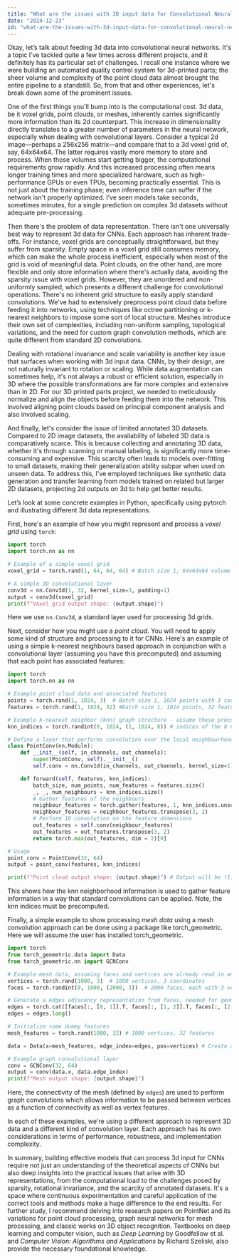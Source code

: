 ```yaml
---
title: "What are the issues with 3D input data for Convolutional Neural Networks (CNNs)?"
date: "2024-12-23"
id: "what-are-the-issues-with-3d-input-data-for-convolutional-neural-networks-cnns"
---
```


Okay, let’s talk about feeding 3d data into convolutional neural networks. It's a topic I’ve tackled quite a few times across different projects, and it definitely has its particular set of challenges. I recall one instance where we were building an automated quality control system for 3d-printed parts; the sheer volume and complexity of the point cloud data almost brought the entire pipeline to a standstill. So, from that and other experiences, let's break down some of the prominent issues.

One of the first things you'll bump into is the computational cost. 3d data, be it voxel grids, point clouds, or meshes, inherently carries significantly more information than its 2d counterpart. This increase in dimensionality directly translates to a greater number of parameters in the neural network, especially when dealing with convolutional layers. Consider a typical 2d image—perhaps a 256x256 matrix—and compare that to a 3d voxel grid of, say, 64x64x64. The latter requires vastly more memory to store and process. When those volumes start getting bigger, the computational requirements grow rapidly. And this increased processing often means longer training times and more specialized hardware, such as high-performance GPUs or even TPUs, becoming practically essential. This is not just about the training phase; even inference time can suffer if the network isn't properly optimized. I’ve seen models take seconds, sometimes minutes, for a single prediction on complex 3d datasets without adequate pre-processing.

Then there's the problem of data representation. There isn't one universally best way to represent 3d data for CNNs. Each approach has inherent trade-offs. For instance, voxel grids are conceptually straightforward, but they suffer from sparsity. Empty space in a voxel grid still consumes memory, which can make the whole process inefficient, especially when most of the grid is void of meaningful data. Point clouds, on the other hand, are more flexible and only store information where there's actually data, avoiding the sparsity issue with voxel grids. However, they are unordered and non-uniformly sampled, which presents a different challenge for convolutional operations. There's no inherent grid structure to easily apply standard convolutions. We've had to extensively preprocess point cloud data before feeding it into networks, using techniques like octree partitioning or k-nearest neighbors to impose some sort of local structure. Meshes introduce their own set of complexities, including non-uniform sampling, topological variations, and the need for custom graph convolution methods, which are quite different from standard 2D convolutions.

Dealing with rotational invariance and scale variability is another key issue that surfaces when working with 3d input data. CNNs, by their design, are not naturally invariant to rotation or scaling. While data augmentation can sometimes help, it's not always a robust or efficient solution, especially in 3D where the possible transformations are far more complex and extensive than in 2D. For our 3D printed parts project, we needed to meticulously normalize and align the objects before feeding them into the network. This involved aligning point clouds based on principal component analysis and also involved scaling.

And finally, let's consider the issue of limited annotated 3D datasets. Compared to 2D image datasets, the availability of labeled 3D data is comparatively scarce. This is because collecting and annotating 3D data, whether it's through scanning or manual labeling, is significantly more time-consuming and expensive. This scarcity often leads to models over-fitting to small datasets, making their generalization ability subpar when used on unseen data. To address this, I've employed techniques like synthetic data generation and transfer learning from models trained on related but larger 2D datasets, projecting 2d outputs on 3d to help get better results.

Let’s look at some concrete examples in Python, specifically using pytorch and illustrating different 3d data representations.

First, here's an example of how you might represent and process a *voxel grid* using `torch`:

```python
import torch
import torch.nn as nn

# Example of a simple voxel grid
voxel_grid = torch.rand(1, 64, 64, 64) # Batch size 1, 64x64x64 volume

# A simple 3D convolutional layer
conv3d = nn.Conv3d(1, 32, kernel_size=3, padding=1)
output = conv3d(voxel_grid)
print(f"Voxel grid output shape: {output.shape}")

```
Here we use `nn.Conv3d`, a standard layer used for processing 3d grids.

Next, consider how you might use a *point cloud*. You will need to apply some kind of structure and processing to it for CNNs. Here's an example of using a simple k-nearest neighbours based approach in conjunction with a convolutional layer (assuming you have this precomputed) and assuming that each point has associated features:

```python
import torch
import torch.nn as nn

# Example point cloud data and associated features
points = torch.rand(1, 1024, 3)  # Batch size 1, 1024 points with 3 coordinates
features = torch.rand(1, 1024, 32) #Batch size 1, 1024 points, 32 features per point.

# Example k-nearest neighbor (knn) graph structure - assume these precomputed
knn_indices = torch.randint(0, 1024, (1, 1024, 8)) # indices of the 8 nearest neighbours for every point.

# Define a layer that performs convolution over the local neighbourhoods based on knn.
class PointConv(nn.Module):
    def __init__(self, in_channels, out_channels):
        super(PointConv, self).__init__()
        self.conv = nn.Conv1d(in_channels, out_channels, kernel_size=1)

    def forward(self, features, knn_indices):
        batch_size, num_points, num_features = features.size()
        _, _, num_neighbours = knn_indices.size()
        # Gather features of the neighbours
        neighbour_features = torch.gather(features, 1, knn_indices.unsqueeze(-1).expand(-1,-1,-1,num_features))
        neighbour_features = neighbour_features.transpose(3, 2)
        # Perform 1D convolution on the feature dimensions
        out_features = self.conv(neighbour_features)
        out_features = out_features.transpose(3, 2)
        return torch.max(out_features, dim = 2)[0]

# Usage
point_conv = PointConv(32, 64)
output = point_conv(features, knn_indices)

print(f"Point cloud output shape: {output.shape}") # Output will be (1, 1024, 64)

```
This shows how the knn neighborhood information is used to gather feature information in a way that standard convolutions can be applied. Note, the knn indices must be precomputed.

Finally, a simple example to show processing *mesh data* using a mesh convolution approach can be done using a package like torch_geometric. Here we will assume the user has installed torch_geometric.
```python
import torch
from torch_geometric.data import Data
from torch_geometric.nn import GCNConv

# Example mesh data, assuming faces and vertices are already read in and converted
vertices = torch.rand(1000, 3)  # 1000 vertices, 3 coordinates
faces = torch.randint(0, 1000, (2000, 3))  # 2000 faces, each with 3 vertex indices

# Generate a edges adjacency representation from faces, needed for geometric convolutions
edges = torch.cat([faces[:, [0, 1]].T, faces[:, [1, 2]].T, faces[:, [2, 0]].T], dim=1)
edges = edges.long()

# Initialize some dummy features
mesh_features = torch.rand(1000, 32) # 1000 vertices, 32 features

data = Data(x=mesh_features, edge_index=edges, pos=vertices) # Create a data object that contains both edge and features for the GNN

# Example graph convolutional layer
conv = GCNConv(32, 64)
output = conv(data.x, data.edge_index)
print(f"Mesh output shape: {output.shape}")
```
Here, the connectivity of the mesh (defined by `edges`) are used to perform graph convolutions which allows information to be passed between vertices as a function of connectivity as well as vertex features.

In each of these examples, we're using a different approach to represent 3D data and a different kind of convolution layer. Each approach has its own considerations in terms of performance, robustness, and implementation complexity.

In summary, building effective models that can process 3d input for CNNs require not just an understanding of the theoretical aspects of CNNs but also deep insights into the practical issues that arise with 3D representations, from the computational load to the challenges posed by sparsity, rotational invariance, and the scarcity of annotated datasets. It's a space where continuous experimentation and careful application of the correct tools and methods make a huge difference to the end results. For further study, I recommend delving into research papers on PointNet and its variations for point cloud processing, graph neural networks for mesh processing, and classic works on 3D object recognition. Textbooks on deep learning and computer vision, such as *Deep Learning* by Goodfellow et al. and *Computer Vision: Algorithms and Applications* by Richard Szeliski, also provide the necessary foundational knowledge.
